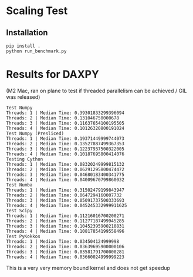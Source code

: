 #  Scaling Test

## Installation 

```
pip install . 
python run_benchmark.py
```

# Results for DAXPY

(M2 Mac, ran on plane to test if threaded parallelism can be achieved / GIL was released)

```
Test Numpy
Threads: 1 | Median Time: 0.39301833299396094
Threads: 2 | Median Time: 0.131046750000678
Threads: 3 | Median Time: 0.11637654100195505
Threads: 4 | Median Time: 0.10126320800191024
Test Numpy (Presliced)
Threads: 1 | Median Time: 0.19371449999744073
Threads: 2 | Median Time: 0.13527887499367353
Threads: 3 | Median Time: 0.12237937500322005
Threads: 4 | Median Time: 0.10187695800414076
Testing Cython
Threads: 1 | Median Time: 0.08320249999815132
Threads: 2 | Median Time: 0.06291295800474472
Threads: 3 | Median Time: 0.04680183400341775
Threads: 4 | Median Time: 0.04009670799860032
Test Numba
Threads: 1 | Median Time: 0.31502479199843947
Threads: 2 | Median Time: 0.0647294160007732
Threads: 3 | Median Time: 0.05091737500333693
Threads: 4 | Median Time: 0.045245332999911625
Test Scipy
Threads: 1 | Median Time: 0.11216016700200271
Threads: 2 | Median Time: 0.11277187499945285
Threads: 3 | Median Time: 0.10452395900210831
Threads: 4 | Median Time: 0.10817854199558496
Test PyKokkos
Threads: 1 | Median Time: 0.034504124999998
Threads: 2 | Median Time: 0.03639695900000106
Threads: 3 | Median Time: 0.03581791700000281
Threads: 4 | Median Time: 0.03660024999999223

```

This is a very very memory bound kernel and does not get speedup

